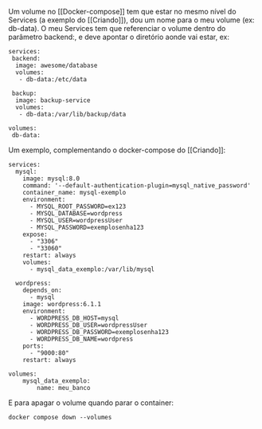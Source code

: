 Um volume no [[Docker-compose]]  tem que estar no mesmo nível do Services (a exemplo do [[Criando]]), dou um nome para o meu volume (ex: db-data). O meu Services tem que referenciar o volume dentro do parâmetro backend:, e deve apontar o diretório aonde vai estar, ex:

```
services:
 backend:
  image: awesome/database
  volumes:
   - db-data:/etc/data

 backup:
  image: backup-service
  volumes:
   - db-data:/var/lib/backup/data

volumes:
 db-data:
```

Um exemplo, complementando o docker-compose do [[Criando]]:

```
services:
  mysql:
    image: mysql:8.0
    command: '--default-authentication-plugin=mysql_native_password'
    container_name: mysql-exemplo
    environment:
      - MYSQL_ROOT_PASSWORD=ex123
      - MYSQL_DATABASE=wordpress
      - MYSQL_USER=wordpressUser
      - MYSQL_PASSWORD=exemplosenha123
    expose:
      - "3306"
      - "33060"
    restart: always
    volumes:
	  - mysql_data_exemplo:/var/lib/mysql 

  wordpress:
    depends_on: 
      - mysql
    image: wordpress:6.1.1
    environment:
      - WORDPRESS_DB_HOST=mysql
      - WORDPRESS_DB_USER=wordpressUser
      - WORDPRESS_DB_PASSWORD=exemplosenha123
      - WORDPRESS_DB_NAME=wordpress
    ports:
      - "9000:80"
    restart: always

volumes:
	mysql_data_exemplo:
		name: meu_banco
```

E para apagar o volume quando parar o container:
```
docker compose down --volumes
```
